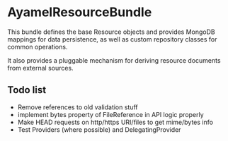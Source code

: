 # AyamelResourceBundle #

This bundle defines the base Resource objects and provides MongoDB mappings for data persistence, as well as custom repository classes
for common operations.

It also provides a pluggable mechanism for deriving resource documents from external sources.
	
## Todo list ##

* Remove references to old validation stuff
* implement bytes property of FileReference in API logic properly
* Make HEAD requests on http/https URI/files to get mime/bytes info
* Test Providers (where possible) and DelegatingProvider
